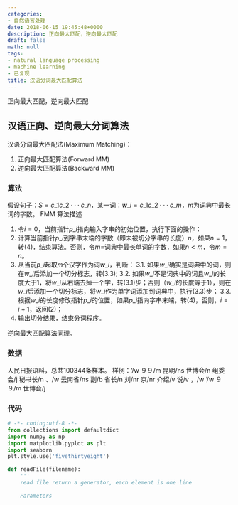```yaml
---
categories:
- 自然语言处理
date: 2018-06-15 19:45:48+0000
description: 正向最大匹配，逆向最大匹配
draft: false
math: null
tags:
- natural language processing
- machine learning
- 已复现
title: 汉语分词最大匹配算法
---
```

正向最大匹配，逆向最大匹配
<!--more-->

## 汉语正向、逆向最大分词算法
汉语分词最大匹配法(Maximum Matching)：
1. 正向最大匹配算法(Forward MM)
2. 逆向最大匹配算法(Backward MM)

### 算法
假设句子：$S = c\_1c\_2···c\_n$，某一词：$w\_i = c\_1c\_2···c\_m$，$m$为词典中最长词的字数。
FMM 算法描述
1. 令$i=0$，当前指针$p\_i$指向输入字串的初始位置，执行下面的操作：
2. 计算当前指针$p\_i$到字串末端的字数（即未被切分字串的长度）$n$，如果$n=1$，转(4)，结束算法。否则，令$m=$词典中最长单词的字数，如果$n<m$，令$m=n$。
3. 从当前$p\_i$起取$m$个汉字作为词$w\_i$，判断：
3.1. 如果$w\_i$确实是词典中的词，则在$w\_i$后添加一个切分标志，转(3.3);
3.2. 如果$w\_i$不是词典中的词且$w\_i$的长度大于1，将$w\_i$从右端去掉一个字，转(3.1)步；否则（$w\_i$的长度等于1），则在$w\_i$后添加一个切分标志，将$w\_i$作为单字词添加到词典中，执行(3.3)步；
3.3. 根据$w\_i$的长度修改指针$p\_i$的位置，如果$p\_i$指向字串末端，转(4)，否则，$i=i+1$，返回(2)；
4. 输出切分结果，结束分词程序。

逆向最大匹配算法同理。

### 数据
人民日报语料，总共100344条样本。
样例：﻿’/w  ９９/m  昆明/ns  世博会/n  组委会/j  秘书长/n  、/w  云南省/ns  副/b  省长/n  刘/nr  京/nr  介绍/v  说/v  ，/w  ’/w  ９９/m  世博会/j

### 代码
```python
# -*- coding:utf-8 -*-
from collections import defaultdict
import numpy as np
import matplotlib.pyplot as plt
import seaborn
plt.style.use('fivethirtyeight')

def readFile(filename):
    '''
    read file return a generator, each element is one line
    
    Parameters